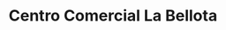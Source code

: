 ---
title: "Centro Comercial La Bellota"
url: /lima/centro-comercial-la-bellota/
shop: Einkaufszentrum
---
